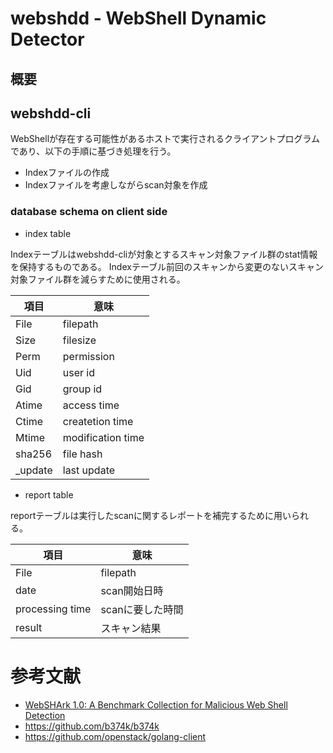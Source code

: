# webshdd - WebShell Dynamic Detector

## 概要

## webshdd-cli

WebShellが存在する可能性があるホストで実行されるクライアントプログラムであり、以下の手順に基づき処理を行う。

 * Indexファイルの作成
 * Indexファイルを考慮しながらscan対象を作成

### database schema on client side

 * index table

Indexテーブルはwebshdd-cliが対象とするスキャン対象ファイル群のstat情報を保持するものである。
Indexテーブル前回のスキャンから変更のないスキャン対象ファイル群を減らすために使用される。

| 項目 | 意味 | 
|------|------|
|File  | filepath |
|Size  | filesize | 
|Perm  | permission | 
|Uid   | user id |
|Gid   | group id |
|Atime | access time |
|Ctime | createtion time|
|Mtime | modification time |
|sha256 | file hash |
|_update| last update |

 * report table

reportテーブルは実行したscanに関するレポートを補完するために用いられる。

| 項目 | 意味 | 
|------|------|
|File  | filepath |
|date | scan開始日時 |
|processing time|scanに要した時間|
|result| スキャン結果 |

# 参考文献

 * [WebSHArk 1.0: A Benchmark Collection for Malicious Web Shell Detection](https://pdfs.semanticscholar.org/d2de/06d1e4e07890c9b27bdb4baa07c1922b3c16.pdf)
 * https://github.com/b374k/b374k
 * https://github.com/openstack/golang-client

